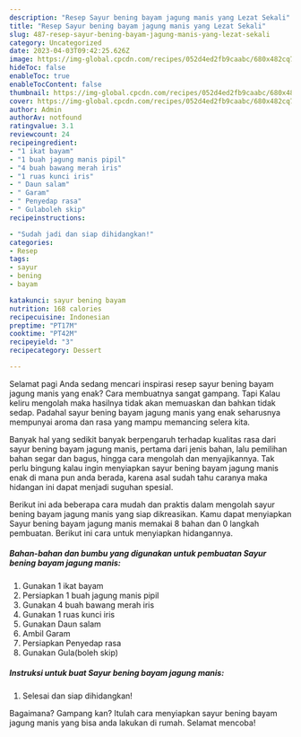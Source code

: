 ```yaml
---
description: "Resep Sayur bening bayam jagung manis yang Lezat Sekali"
title: "Resep Sayur bening bayam jagung manis yang Lezat Sekali"
slug: 487-resep-sayur-bening-bayam-jagung-manis-yang-lezat-sekali
category: Uncategorized
date: 2023-04-03T09:42:25.626Z
image: https://img-global.cpcdn.com/recipes/052d4ed2fb9caabc/680x482cq70/sayur-bening-bayam-jagung-manis-foto-resep-utama.jpg
hideToc: false
enableToc: true
enableTocContent: false
thumbnail: https://img-global.cpcdn.com/recipes/052d4ed2fb9caabc/680x482cq70/sayur-bening-bayam-jagung-manis-foto-resep-utama.jpg
cover: https://img-global.cpcdn.com/recipes/052d4ed2fb9caabc/680x482cq70/sayur-bening-bayam-jagung-manis-foto-resep-utama.jpg
author: Admin
authorAv: notfound
ratingvalue: 3.1
reviewcount: 24
recipeingredient:
- "1 ikat bayam"
- "1 buah jagung manis pipil"
- "4 buah bawang merah iris"
- "1 ruas kunci iris"
- " Daun salam"
- " Garam"
- " Penyedap rasa"
- " Gulaboleh skip"
recipeinstructions:

- "Sudah jadi dan siap dihidangkan!"
categories:
- Resep
tags:
- sayur
- bening
- bayam

katakunci: sayur bening bayam 
nutrition: 168 calories
recipecuisine: Indonesian
preptime: "PT17M"
cooktime: "PT42M"
recipeyield: "3"
recipecategory: Dessert

---
```



Selamat pagi Anda sedang mencari inspirasi resep sayur bening bayam jagung manis yang enak? Cara membuatnya sangat gampang. Tapi Kalau keliru mengolah maka hasilnya tidak akan memuaskan dan bahkan tidak sedap. Padahal sayur bening bayam jagung manis yang enak seharusnya mempunyai aroma dan rasa yang mampu memancing selera kita.


Banyak hal yang sedikit banyak berpengaruh terhadap kualitas rasa dari sayur bening bayam jagung manis, pertama dari jenis bahan, lalu pemilihan bahan segar dan bagus, hingga cara mengolah dan menyajikannya. Tak perlu bingung kalau ingin menyiapkan sayur bening bayam jagung manis enak di mana pun anda berada, karena asal sudah tahu caranya maka hidangan ini dapat menjadi suguhan spesial.




Berikut ini ada beberapa cara mudah dan praktis dalam mengolah sayur bening bayam jagung manis yang siap dikreasikan. Kamu dapat menyiapkan Sayur bening bayam jagung manis memakai 8 bahan dan 0 langkah pembuatan. Berikut ini cara untuk menyiapkan hidangannya.

<!--inarticleads1-->

##### Bahan-bahan dan bumbu yang digunakan untuk pembuatan Sayur bening bayam jagung manis:

1. Gunakan 1 ikat bayam
1. Persiapkan 1 buah jagung manis pipil
1. Gunakan 4 buah bawang merah iris
1. Gunakan 1 ruas kunci iris
1. Gunakan  Daun salam
1. Ambil  Garam
1. Persiapkan  Penyedap rasa
1. Gunakan  Gula(boleh skip)




<!--inarticleads2-->

##### Instruksi untuk buat Sayur bening bayam jagung manis:


1. Selesai dan siap dihidangkan!



Bagaimana? Gampang kan? Itulah cara menyiapkan sayur bening bayam jagung manis yang bisa anda lakukan di rumah. Selamat mencoba!
